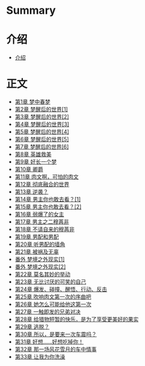 # Summary

# 介绍

- [介绍](./介绍.md)

# 正文

- [第1章 梦中春梦](./第1章-梦中春梦.md)
- [第2章 梦醒后的世界[1]](./第2章-梦醒后的世界[1].md)
- [第3章 梦醒后的世界[2]](./第3章-梦醒后的世界[2].md)
- [第4章 梦醒后的世界[3]](./第4章-梦醒后的世界[3].md)
- [第5章 梦醒后的世界[4]](./第5章-梦醒后的世界[4].md)
- [第6章 梦醒后的世界[5]](./第6章-梦醒后的世界[5].md)
- [第7章 梦醒后的世界[6]](./第7章-梦醒后的世界[6].md)
- [第8章 英雄救美](./第8章-英雄救美.md)
- [第9章 好长一个梦](./第9章-好长一个梦.md)
- [第10章 卿爵](./第10章-卿爵.md)
- [第11章 肉文啊，可怕的肉文](./第11章-肉文啊，可怕的肉文.md)
- [第12章 彻底融合的世界](./第12章-彻底融合的世界.md)
- [第13章 逆袭？](./第13章-逆袭？.md)
- [第14章 男主你也敢去看？[1]](./第14章-男主你也敢去看？[1].md)
- [第15章 男主你也敢去看？[2]](./第15章-男主你也敢去看？[2].md)
- [第16章 弱爆了的女主](./第16章-弱爆了的女主.md)
- [第17章 男主之二穆苒非](./第17章-男主之二穆苒非.md)
- [第18章 不请自来的穆苒非](./第18章-不请自来的穆苒非.md)
- [第19章 男配和男配](./第19章-男配和男配.md)
- [第20章 听男配的墙角](./第20章-听男配的墙角.md)
- [第21章 被祸及无辜](./第21章-被祸及无辜.md)
- [番外 梦境之外现实[1]](./番外-梦境之外现实[1].md)
- [番外 梦境之外现实[2]](./番外-梦境之外现实[2].md)
- [第22章 莫名其妙的举动](./第22章-莫名其妙的举动.md)
- [第23章 无比讨厌的可笑的自己](./第23章-无比讨厌的可笑的自己.md)
- [第24章 爆发、碰撞、醒悟、行动、反击](./第24章-爆发、碰撞、醒悟、行动、反击.md)
- [第25章 吹响肉文第一次的序曲吧](./第25章-吹响肉文第一次的序曲吧.md)
- [第26章 她怎么可能给他这第一次](./第26章-她怎么可能给他这第一次.md)
- [第27章 一触即发的兄弟对决](./第27章-一触即发的兄弟对决.md)
- [第28章 给猎物短暂的快乐，是为了享受更美好的果实](./第28章-给猎物短暂的快乐，是为了享受更美好的果实.md)
- [第29章 逃脱？](./第29章-逃脱？.md)
- [第30章 所以，是要来一次车震吗？](./第30章-所以，是要来一次车震吗？.md)
- [第31章 好想……好想吃掉你！](./第31章-好想……好想吃掉你！.md)
- [第32章 那一场风花雪月的车中情事](./第32章-那一场风花雪月的车中情事.md)
- [第33章 让我为你洗澡](./第33章-让我为你洗澡.md)
